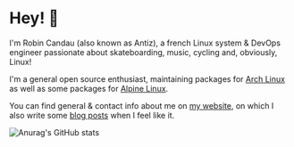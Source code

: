 # Hey! :wave:

I'm Robin Candau (also known as Antiz), a french Linux system & DevOps engineer passionate about skateboarding, music, cycling and, obviously, Linux!

I'm a general open source enthusiast, maintaining packages for [Arch Linux](https://archlinux.org/packages/?sort=&q=&maintainer=Antiz) as well as some packages for [Alpine Linux](https://pkgs.alpinelinux.org/packages?name=&branch=edge&repo=&arch=&maintainer=Robin+Candau).

You can find general & contact info about me on [my website](https://antiz.fr), on which I also write some [blog posts](https://antiz.fr/blog/) when I feel like it.

![Anurag's GitHub stats](https://github-readme-stats.vercel.app/api?username=Antiz96&count_private=true&show_icons=true&theme=tokyonight)
